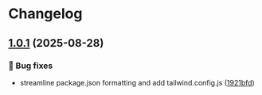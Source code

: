 # Changelog

## [1.0.1](https://github.com/zincognity/astro-github-activity/compare/1.0.0...1.0.1) (2025-08-28)


### 🐛 Bug fixes

* streamline package.json formatting and add tailwind.config.js ([1921bfd](https://github.com/zincognity/astro-github-activity/commit/1921bfde5cbb5688f776da0b1de8a787414081ee))
